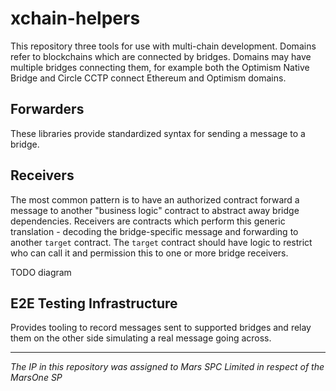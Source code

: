 # xchain-helpers

This repository three tools for use with multi-chain development. Domains refer to blockchains which are connected by bridges. Domains may have multiple bridges connecting them, for example both the Optimism Native Bridge and Circle CCTP connect Ethereum and Optimism domains.

## Forwarders

These libraries provide standardized syntax for sending a message to a bridge.

## Receivers

The most common pattern is to have an authorized contract forward a message to another "business logic" contract to abstract away bridge dependencies. Receivers are contracts which perform this generic translation - decoding the bridge-specific message and forwarding to another `target` contract. The `target` contract should have logic to restrict who can call it and permission this to one or more bridge receivers.

TODO diagram

## E2E Testing Infrastructure

Provides tooling to record messages sent to supported bridges and relay them on the other side simulating a real message going across.

***
*The IP in this repository was assigned to Mars SPC Limited in respect of the MarsOne SP*
